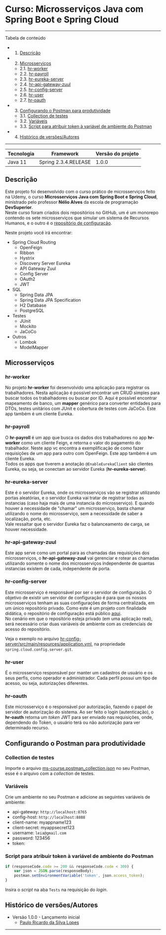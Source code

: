 # Curso: Microsserviços Java com Spring Boot e Spring Cloud

*******
Tabela de conteúdo
- 1. [Descrição](#descrição)
- 2. [Microsserviços](#microsserviços)
  - 2.1. [hr-worker](#hr-worker) 
  - 2.2. [hr-payroll](#hr-payroll) 
  - 2.3. [hr-eureka-server](#hr-eureka-server) 
  - 2.4. [hr-api-gateway-zuul](#hr-api-gateway-zuul)     
  - 2.5. [hr-config-server](#hr-config-server) 
  - 2.6. [hr-user](#hr-user)
  - 2.7. [hr-oauth](#hr-oauth)
- 3. [Configurando o Postman para produtividade](#configurando-o-postman-para-produtividade)
  - 3.1. [Collection de testes](#collection-de-testes)
  - 3.2. [Variáveis](#variáveis)
  - 3.3. [Script para atribuir token à variável de ambiente do Postman](#script-para-atribuir-token-à-variável-de-ambiente-do-postman)
- 4. [Histórico de versões/Autores](#histórico-de-versõesautores)
*******


| Tecnologia | Framework | Versão do projeto |
|------------|-----------|-------------------|
| Java 11 | Spring 2.3.4.RELEASE | 1.0.0 |


## Descrição

Este projeto foi desenvolvido com o curso prático de microsserviços feito na Udemy, o curso **Microsserviços Java com Spring Boot e Spring Cloud**, ministrado pelo professor **Nélio Alves** da escola de programação **DevSuperior**.\
Neste curso foram criados dois repositórios no GitHub, um é um monorepo contendo os sete microsserviços que simular um sistema de Recursos Humanos, e o outro é o [repositório de configuração](https://github.com/RicardoLopes1/ms-course-configs).

Neste projeto você irá encontrar:
- Spring Cloud Routing
  - OpenFeign 
  - Ribbon 
  - Hystrix
  - Discovery Server Eureka
  - API Gateway Zuul
  - Config Server
  - OAuth2
  - JWT
- SQL
  - Spring Data JPA
  - Spring Data JPA Specification
  - H2 Database
  - PostgreSQL
- Testes
  - JUnit 
  - Mockito
  - JaCoCo
- Outros
  - Lombok
  - ModelMapper

## Microsserviços

### hr-worker

No projeto **hr-worker** foi desenvolvido uma aplicação para registrar os trabalhadores. Nesta aplicação é possível encontrar um CRUD simples para buscar todos os trabalhadores ou buscar por ID. Aqui é possível encontrar mapeamento de banco, um **mapper** genérico para converter entidades para DTOs, testes unitários com JUnit e cobertura de testes com JaCoCo. Este app também é um cliente Eureka.

### hr-payroll

O **hr-payroll** é um app que busca os dados dos trabalhadores no app **hr-worker** como um cliente Feign, e retorna o valor do pagamento do trabalhador. Neste app vc encontra a exemplificação de como fazer requisições de um app para outro com OpenFeign. Este app também é um cliente Eureka.\
Todos os apps que tiverem a anotação `@EnableEurekaClient` são clientes Eureka, ou seja, se conectam ao servidor Eureka (**hr-eureka-server**).

### hr-eureka-server

Este é o servidor Eureka, onde os microsserviços vão se registrar utilizando portas aleatórias, e o servidor Eureka vai tratar de registrar todas as instancias (caso haja mais de uma instancia do microsserviço). E quando houver a necessidade de "chamar" um microsserviço, basta chamar utilizando o nome do microsserviço, sem a necessidade de saber a localização, porta, etc.\
Vale ressaltar que o servidor Eureka faz o balanceamento de carga, se houver necessidade.

### hr-api-gateway-zuul

Este app serve como um portal para as chamadas das requisições dos microsserviços, o **hr-api-gateway-zuul** vai gerenciar e rotear as chamadas utilizando somente o nome dos microsserviços independente de quantas instancias existem de cada, independente de porta.

### hr-config-server

Este microsserviço é responsável por ser o servidor de configuração. O objetivo de existir um servidor de configuração é para que os nossos microsserviços tenham as suas configurações de forma centralizada, em um único repositório privado. Como este é um projeto com finalidade didática, o repositório de configuração está público [aqui](https://github.com/RicardoLopes1/ms-course-configs).\
No cenário em que o repositório esteja privado (em uma aplicação real), será necessário criar duas variáveis de ambiente com as credenciais de acesso do repositório.

Veja o exemplo no arquivo [hr-config-server/src/main/resources/application.yml](hr-config-server/src/main/resources/application.yml), na propriedade `spring.cloud.config.server.git`.

### hr-user

É o microsserviço responsável por manter um cadastros de usuário e os seus perfis, como operador e administrador. Cada perfil possui um tipo de acesso, ou seja, autorizações diferentes.

### hr-oauth

Este microsserviço é o responsável por autorização, fazendo o papel de servidor de autorização do sistema. Ao ser feito o login (autenticação), o **hr-oauth** retorna um _token_ JWT para ser enviado nas requisições, onde, dependendo do Token, o usuário terá ou não autorização para ver determinado recurso.

## Configurando o Postman para produtividade

### Collection de testes

Importe o arquivo [ms-course.postman_collection.json](ms-course.postman_collection.json) no seu Postman, esse é o arquivo com a _collection_ de testes.

### Variáveis

Crie um ambiente no seu Postman e adicione as seguintes variáveis de ambiente:

- api-gateway: `http://localhost:8765`
- config-host: `http://localhost:8888`
- client-name: myappname123
- client-secret: myappsecret123
- username: `leia@gmail.com`
- password: 123456
- token:

### Script para atribuir token à variável de ambiente do Postman

``` JavaScript
if (responseCode.code >= 200 && responseCode.code < 300) {
    var json = JSON.parse(responseBody);
    postman.setEnvironmentVariable('token', json.access_token);
}
```
Insira o _script_ na aba `Tests` na requisição do _login_.

## Histórico de versões/Autores

* Versão 1.0.0 - Lançamento inicial
  - [Paulo Ricardo da Silva Lopes](https://github.com/RicardoLopes1)

---
